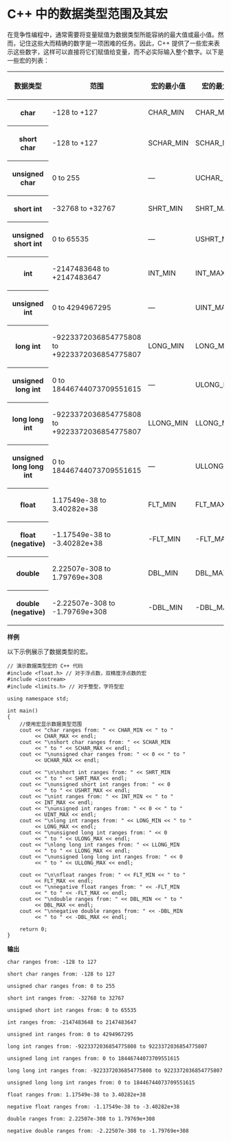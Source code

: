 # C++ 中的数据类型范围及其宏

在竞争性编程中，通常需要将变量赋值为数据类型所能容纳的最大值或最小值。然而，记住这些大而精确的数字是一项困难的任务。因此，C++ 提供了一些宏来表示这些数字，这样可以直接将它们赋值给变量，而不必实际输入整个数字。以下是一些宏的列表：

<table><thead><tr><th style="width: 116.667px;"><p dir="ltr"><span>数据类型</span></p>
</th><th style="width: 116.667px;"><p dir="ltr"><span>范围 </span></p>
</th><th style="width: 116.667px;"><p dir="ltr"><span>宏的最小值 </span></p>
</th><th style="width: 116.667px;"><p dir="ltr"><span>宏的最大值 </span></p>
</th></tr></thead><tbody><tr><th style="width: 140px;"><p dir="ltr"><span> char </span></p>
</th><td style="width: 140px;"><p dir="ltr"><span>-128 to +127  </span></p><div id="GFG_AD_Desktop_InContent_ATF_336x280" style="text-align:center; max-height: 280px;"></div><div id="GFG_AD_gfg_mobile_336x280_1" style="margin: 5px 0;"></div>
</td><td style="width: 140px;"><p dir="ltr"><span>CHAR_MIN </span></p>
</td><td style="width: 140px;"><p dir="ltr"><span>CHAR_MAX </span></p>
</td></tr><tr><th style="width: 116.667px;"><p dir="ltr"><span>short char </span></p>
</th><td style="width: 116.667px;"><p dir="ltr"><span>-128 to +127 </span></p>
</td><td style="width: 116.667px;"><p dir="ltr"><span>SCHAR_MIN </span></p>
</td><td style="width: 116.667px;"><p dir="ltr"><span>SCHAR_MAX</span></p>
</td></tr><tr><th style="width: 116.667px;"><p dir="ltr"><span>unsigned char  </span></p>
</th><td style="width: 116.667px;"><p dir="ltr"><span>0 to 255  </span></p>
</td><td style="width: 116.667px;">
<p><span>—</span></p>
</td><td style="width: 116.667px;"><p dir="ltr"><span>UCHAR_MAX </span></p>
</td></tr><tr><th style="width: 116.667px;"><p dir="ltr"><span>short int </span></p>
</th><td style="width: 116.667px;"><p dir="ltr"><span>-32768 to +32767  </span></p>
</td><td style="width: 116.667px;"><p dir="ltr"><span>SHRT_MIN </span></p>
</td><td style="width: 116.667px;"><p dir="ltr"><span>SHRT_MAX                  </span></p>
</td></tr><tr><th style="width: 116.667px;"><p dir="ltr"><span>unsigned short int </span></p>
</th><td style="width: 116.667px;"><p dir="ltr"><span>0 to 65535 </span></p>
</td><td style="width: 116.667px;">
<p><span>—</span></p>
</td><td style="width: 116.667px;"><p dir="ltr"><span>USHRT_MAX</span></p>
</td></tr><tr><th style="width: 116.667px;"><p dir="ltr"><span>int </span></p>
</th><td style="width: 116.667px;"><p dir="ltr"><span>-2147483648 to +2147483647 </span></p>
</td><td style="width: 116.667px;"><p dir="ltr"><span>INT_MIN </span></p>
</td><td style="width: 116.667px;"><p dir="ltr"><span>INT_MAX                   </span></p>
</td></tr><tr><th style="width: 116.667px;"><p dir="ltr"><span>unsigned int </span></p>
</th><td style="width: 116.667px;"><p dir="ltr"><span>0 to 4294967295 </span></p>
</td><td style="width: 116.667px;">
<p><span>—</span></p>
</td><td style="width: 116.667px;"><p dir="ltr"><span>UINT_MAX </span></p>
</td></tr><tr><th style="width: 116.667px;"><p dir="ltr"><span>long int </span></p>
</th><td style="width: 116.667px;"><p dir="ltr"><span>-9223372036854775808 to +9223372036854775807</span></p>
</td><td style="width: 116.667px;"><p dir="ltr"><span>LONG_MIN </span></p>
</td><td style="width: 116.667px;"><p dir="ltr"><span>LONG_MAX</span></p>
</td></tr><tr><th style="width: 116.667px;"><p dir="ltr"><span>unsigned long int</span></p>
</th><td style="width: 116.667px;"><p dir="ltr"><span>0 to 18446744073709551615</span></p>
</td><td style="width: 116.667px;">
<p><span>—</span></p>
</td><td style="width: 116.667px;"><p dir="ltr"><span>ULONG_MAX</span></p>
</td></tr><tr><th style="width: 116.667px;"><p dir="ltr"><span>long long int</span></p>
</th><td style="width: 116.667px;"><p dir="ltr"><span>-9223372036854775808 to +9223372036854775807</span></p>
</td><td style="width: 116.667px;"><p dir="ltr"><span>LLONG_MIN</span></p>
</td><td style="width: 116.667px;"><p dir="ltr"><span>LLONG_MAX</span></p>
</td></tr><tr><th style="width: 116.667px;"><p dir="ltr"><span>unsigned long long int</span></p>
</th><td style="width: 116.667px;"><p dir="ltr"><span>0 to 18446744073709551615 </span></p>
</td><td style="width: 116.667px;">
<p><span>—</span></p>
</td><td style="width: 116.667px;"><p dir="ltr"><span>ULLONG_MAX</span></p>
</td></tr><tr><th style="width: 116.667px;"><p dir="ltr"><span>float  </span></p>
</th><td style="width: 116.667px;"><p dir="ltr"><span>1.17549e-38 to 3.40282e+38 </span></p>
</td><td style="width: 116.667px;"><p dir="ltr"><span>FLT_MIN  </span></p>
</td><td style="width: 116.667px;"><p dir="ltr"><span>FLT_MAX </span></p>
</td></tr><tr><th style="width: 116.667px;"><p dir="ltr"><span>float (negative)</span></p>
</th><td style="width: 116.667px;"><p dir="ltr"><span>-1.17549e-38 to -3.40282e+38  </span></p>
</td><td style="width: 116.667px;"><p dir="ltr"><span>-FLT_MIN </span></p>
</td><td style="width: 116.667px;"><p dir="ltr"><span>-FLT_MAX</span></p>
</td></tr><tr><th style="width: 116.667px;"><p dir="ltr"><span>double</span></p>
</th><td style="width: 116.667px;"><p dir="ltr"><span>2.22507e-308 to 1.79769e+308  </span></p>
</td><td style="width: 116.667px;"><p dir="ltr"><span>DBL_MIN </span></p>
</td><td style="width: 116.667px;"><p dir="ltr"><span>DBL_MAX </span></p>
</td></tr><tr><th style="width: 116.667px;"><p dir="ltr"><span>double (negative) </span></p>
</th><td style="width: 116.667px;"><p dir="ltr"><span>-2.22507e-308 to -1.79769e+308 </span></p>
</td><td style="width: 116.667px;"><p dir="ltr"><span>-DBL_MIN </span></p>
</td><td style="width: 116.667px;"><p dir="ltr"><span>-DBL_MAX </span></p>
</td></tr></tbody></table>

**样例**

以下示例展示了数据类型的宏。

```
// 演示数据类型宏的 C++ 代码
#include <float.h> // 对于浮点数，双精度浮点数的宏
#include <iostream>
#include <limits.h> // 对于整型，字符型宏

using namespace std;

int main()
{
    //使用宏显示数据类型范围
    cout << "char ranges from: " << CHAR_MIN << " to "
         << CHAR_MAX << endl;
    cout << "\nshort char ranges from: " << SCHAR_MIN
         << " to " << SCHAR_MAX << endl;
    cout << "\nunsigned char ranges from: " << 0 << " to "
         << UCHAR_MAX << endl;

    cout << "\n\nshort int ranges from: " << SHRT_MIN
         << " to " << SHRT_MAX << endl;
    cout << "\nunsigned short int ranges from: " << 0
         << " to " << USHRT_MAX << endl;
    cout << "\nint ranges from: " << INT_MIN << " to "
         << INT_MAX << endl;
    cout << "\nunsigned int ranges from: " << 0 << " to "
         << UINT_MAX << endl;
    cout << "\nlong int ranges from: " << LONG_MIN << " to "
         << LONG_MAX << endl;
    cout << "\nunsigned long int ranges from: " << 0
         << " to " << ULONG_MAX << endl;
    cout << "\nlong long int ranges from: " << LLONG_MIN
         << " to " << LLONG_MAX << endl;
    cout << "\nunsigned long long int ranges from: " << 0
         << " to " << ULLONG_MAX << endl;

    cout << "\n\nfloat ranges from: " << FLT_MIN << " to "
         << FLT_MAX << endl;
    cout << "\nnegative float ranges from: " << -FLT_MIN
         << " to " << -FLT_MAX << endl;
    cout << "\ndouble ranges from: " << DBL_MIN << " to "
         << DBL_MAX << endl;
    cout << "\nnegative double ranges from: " << -DBL_MIN
         << " to " << -DBL_MAX << endl;

    return 0;
}
```

**输出**

```
char ranges from: -128 to 127

short char ranges from: -128 to 127

unsigned char ranges from: 0 to 255

short int ranges from: -32768 to 32767

unsigned short int ranges from: 0 to 65535

int ranges from: -2147483648 to 2147483647

unsigned int ranges from: 0 to 4294967295

long int ranges from: -9223372036854775808 to 9223372036854775807

unsigned long int ranges from: 0 to 18446744073709551615

long long int ranges from: -9223372036854775808 to 9223372036854775807

unsigned long long int ranges from: 0 to 18446744073709551615

float ranges from: 1.17549e-38 to 3.40282e+38

negative float ranges from: -1.17549e-38 to -3.40282e+38

double ranges from: 2.22507e-308 to 1.79769e+308

negative double ranges from: -2.22507e-308 to -1.79769e+308
```

